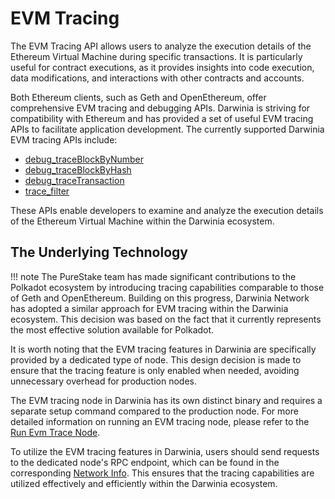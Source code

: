 # EVM Tracing

The EVM Tracing API allows users to analyze the execution details of the Ethereum Virtual Machine during specific transactions. It is particularly useful for contract executions, as it provides insights into code execution, data modifications, and interactions with other contracts and accounts.

Both Ethereum clients, such as Geth and OpenEthereum, offer comprehensive EVM tracing and debugging APIs. Darwinia is striving for compatibility with Ethereum and has provided a set of useful EVM tracing APIs to facilitate application development. The currently supported Darwinia EVM tracing APIs include:

- [debug_traceBlockByNumber](https://geth.ethereum.org/docs/interacting-with-geth/rpc/ns-debug#debugtraceblockbynumber)
- [debug_traceBlockByHash](https://geth.ethereum.org/docs/interacting-with-geth/rpc/ns-debug#debugtraceblockbyhash)
- [debug_traceTransaction](https://geth.ethereum.org/docs/interacting-with-geth/rpc/ns-debug#debugtracetransaction)
- [trace_filter](https://docs.alchemy.com/reference/trace-filter)

These APIs enable developers to examine and analyze the execution details of the Ethereum Virtual Machine within the Darwinia ecosystem.

## The Underlying Technology

!!! note
    The PureStake team has made significant contributions to the Polkadot ecosystem by introducing tracing capabilities comparable to those of Geth and OpenEthereum. Building on this progress, Darwinia Network has adopted a similar approach for EVM tracing within the Darwinia ecosystem. This decision was based on the fact that it currently represents the most effective solution available for Polkadot.

It is worth noting that the EVM tracing features in Darwinia are specifically provided by a dedicated type of node. This design decision is made to ensure that the tracing feature is only enabled when needed, avoiding unnecessary overhead for production nodes.

The EVM tracing node in Darwinia has its own distinct binary and requires a separate setup command compared to the production node. For more detailed information on running an EVM tracing node, please refer to the [Run Evm Trace Node](../../node-operators/run-evm-tracing-node.md).

To utilize the EVM tracing features in Darwinia, users should send requests to the dedicated node's RPC endpoint, which can be found in the corresponding [Network Info](../../build/getting-started/networks/crab.md#network-info). This ensures that the tracing capabilities are utilized effectively and efficiently within the Darwinia ecosystem.